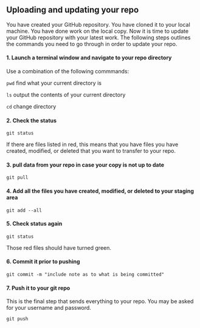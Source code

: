 ## Uploading and updating your repo

You have created your GitHub repository. You have cloned it to your local machine. You have done work on the local copy. Now it is time to update your GitHub repository with your latest work. The following steps outlines the commands you need to go through in order to update your repo.

#### 1. Launch a terminal window and navigate to your repo directory

Use a combination of the following commmands:

`pwd` find what your current directory is

`ls` output the contents of your current directory

`cd` change directory


#### 2. Check the status

```git status ```

If there are files listed in red, this means that you have files you have created, modified, or deleted that you want to transfer to your repo.

#### 3. pull data from your repo in case your copy is not up to date

```git pull```

#### 4. Add all the files you have created, modified, or deleted to your staging area

`git add --all`

#### 5. Check status again

```git status```

Those red files should have turned green.

#### 6. Commit it prior to pushing

`git commit -m "include note as to what is being committed"`

#### 7. Push it to your git repo

This is the final step that sends everything to your repo. You may be asked for your username and password.

`git push`
